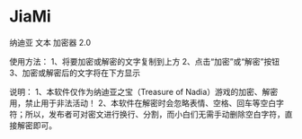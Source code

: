 # JiaMi
纳迪亚 文本 加密器 2.0

使用方法：
1、将要加密或解密的文字复制到上方
2、点击“加密”或“解密”按钮
3、加密或解密后的文字将在下方显示


说明：
1、本软件仅作为纳迪亚之宝（Treasure of Nadia）游戏的加密、解密用，禁止用于非法活动！
2、本软件在解密时会忽略表情、空格、回车等空白字符；所以，发布者可对密文进行换行、分割，而小白们无需手动删除空白字符，直接解密即可。
